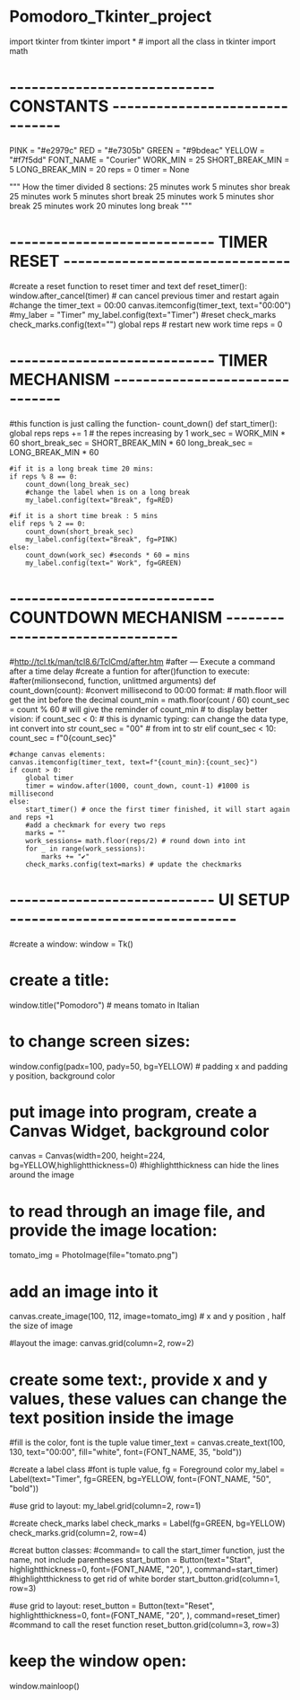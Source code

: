 # Pomodoro_Tkinter_project
import tkinter
from tkinter import *  # import all the class in tkinter
import math
# ---------------------------- CONSTANTS ------------------------------- #
PINK = "#e2979c"
RED = "#e7305b"
GREEN = "#9bdeac"
YELLOW = "#f7f5dd"
FONT_NAME = "Courier"
WORK_MIN = 25
SHORT_BREAK_MIN = 5
LONG_BREAK_MIN = 20
reps = 0
timer = None

"""
How the timer divided 8 sections:
25 minutes work
5 minutes shor break
25 minutes work
5 minutes short break
25 minutes work
5 minutes shor break
25 minutes work
20 minutes long break
"""

# ---------------------------- TIMER RESET ------------------------------- # 
#create a reset function to reset timer and text
def reset_timer():
    window.after_cancel(timer) # can cancel previous timer and restart again
    #change the timer_text = 00:00
    canvas.itemconfig(timer_text, text="00:00")
    #my_laber = "Timer"
    my_label.config(text="Timer")
    #reset check_marks
    check_marks.config(text="")
    global reps  # restart new work time
    reps = 0

# ---------------------------- TIMER MECHANISM ------------------------------- # 
#this function is just calling the function- count_down()
def start_timer():
    global reps
    reps += 1  # the repes increasing by 1
    work_sec = WORK_MIN * 60
    short_break_sec = SHORT_BREAK_MIN * 60
    long_break_sec = LONG_BREAK_MIN * 60

    #if it is a long break time 20 mins:
    if reps % 8 == 0:
        count_down(long_break_sec)
        #change the label when is on a long break
        my_label.config(text="Break", fg=RED)

    #if it is a short time break : 5 mins
    elif reps % 2 == 0:
        count_down(short_break_sec)
        my_label.config(text="Break", fg=PINK)
    else:
        count_down(work_sec) #seconds * 60 = mins
        my_label.config(text=" Work", fg=GREEN)




# ---------------------------- COUNTDOWN MECHANISM ------------------------------- # 
#http://tcl.tk/man/tcl8.6/TclCmd/after.htm 
#after — Execute a command after a time delay
#create a funtion for after()function to execute:
#after(milionsecond, function, unlittmed arguments)
def count_down(count):
    #convert millisecond to 00:00 format:
    # math.floor will get the int before the decimal
    count_min = math.floor(count / 60)
    count_sec = count % 60  # will give the reminder of count_min
    # to display better vision:
    if count_sec < 0: # this is dynamic typing: can change the data type, int convert into str
        count_sec = "00" # from int to str
    elif count_sec < 10:
        count_sec = f"0{count_sec}"

    #change canvas elements:
    canvas.itemconfig(timer_text, text=f"{count_min}:{count_sec}")
    if count > 0:
        global timer
        timer = window.after(1000, count_down, count-1) #1000 is millisecond
    else:
        start_timer() # once the first timer finished, it will start again and reps +1
        #add a checkmark for every two reps
        marks = ""
        work_sessions= math.floor(reps/2) # round down into int
        for _ in range(work_sessions):
            marks += "✔"
        check_marks.config(text=marks) # update the checkmarks


# ---------------------------- UI SETUP ------------------------------- #

#create a window:
window = Tk()
# create a title:
window.title("Pomodoro")   # means tomato in Italian

# to change screen sizes:
window.config(padx=100, pady=50, bg=YELLOW) # padding x and padding y position, background color

# put image into program, create a Canvas Widget, background color
canvas = Canvas(width=200, height=224, bg=YELLOW,highlightthickness=0) #highlightthickness can hide the lines around the image

# to read through an image file, and provide the image location:
tomato_img = PhotoImage(file="tomato.png")

# add an image into it
canvas.create_image(100, 112, image=tomato_img) # x and y position , half the size of image

#layout the image:
canvas.grid(column=2, row=2)

# create some text:, provide x and y values, these values can change the text position inside the image
#fill is the color, font is the tuple value
timer_text = canvas.create_text(100, 130, text="00:00", fill="white", font=(FONT_NAME, 35, "bold"))

#create a label class
#font is tuple value, fg = Foreground color
my_label = Label(text="Timer", fg=GREEN, bg=YELLOW, font=(FONT_NAME, "50", "bold"))

#use grid to layout:
my_label.grid(column=2, row=1)

#create check_marks label
check_marks = Label(fg=GREEN, bg=YELLOW)
check_marks.grid(column=2, row=4)

#creat  button classes:
#command= to call the start_timer function, just the name, not include parentheses
start_button = Button(text="Start", highlightthickness=0, font=(FONT_NAME, "20", ), command=start_timer) #highlightthickness to get rid of white border
start_button.grid(column=1, row=3)

#use grid to layout:
reset_button = Button(text="Reset", highlightthickness=0, font=(FONT_NAME, "20", ), command=reset_timer) #command to call the reset function
reset_button.grid(column=3, row=3)

# keep the window open:
window.mainloop()
